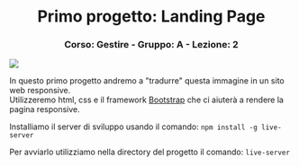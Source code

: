 <h1 align="center">  
  Primo progetto: Landing Page
</h1>
<h3 align="center">  
  Corso: Gestire - Gruppo: A - Lezione: 2
</h3>
<img src="/assets/img/LadingPageUI.png" />
<p>
  In questo primo progetto andremo a "tradurre" questa immagine in un sito web responsive.<br>
  Utilizzeremo html, css e il framework <a href="https://getbootstrap.com/">Bootstrap</a> che ci aiuterà a rendere la pagina responsive.
</p>

<p>Installiamo il server di sviluppo usando il comando: <code>npm install -g live-server</code></p>


<p>Per avviarlo utilizziamo nella directory del progetto il comando: <code>live-server</code></p>



